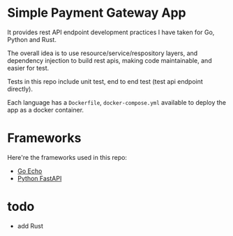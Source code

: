 # Simple Payment Gateway App

It provides rest API endpoint development practices I have taken for Go, Python and Rust.

The overall idea is to use resource/service/respository layers, and dependency injection to build rest apis, making code maintainable, and easier for test.

Tests in this repo include unit test, end to end test (test api endpoint directly).

Each language has a `Dockerfile`, `docker-compose.yml` available to deploy the app as a docker container.

# Frameworks

Here're the frameworks used in this repo:

- [Go Echo](https://github.com/labstack/echo)
- [Python FastAPI](https://github.com/tiangolo/fastapi)

# todo

- add Rust
